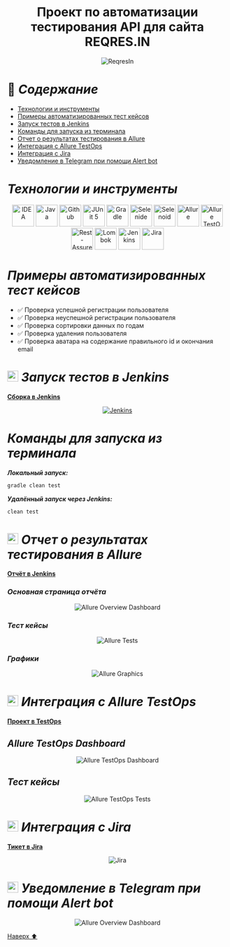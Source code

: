 
<h1 align="center"> Проект по автоматизации тестирования API для сайта REQRES.IN  <a target="_blank" href="https://reqres.in/"></a> </h1>

<p align="center">
<img title="ReqresIn" src="images/reqresInLogo.png">
</p>


<a name="cодержание"></a>

# :green_book: *Содержание*
+ [Технологии и инструменты](#Technology)
+ [Примеры автоматизированных тест кейсов](#TestCases)
+ [Запуск тестов в Jenkins](#Jenkins)
+ [Команды для запуска из терминала](#SystemProperty)
+ [Отчет о результатах тестирования в Allure](#AllureReport)
+ [Интеграция с Allure TestOps](#AllureTestOps)
+ [Интеграция с Jira](#Jira)
+ [Уведомление в Telegram при помощи Alert bot](#Telegram)


<h1 align="left">
<a name="Technology"><i>Технологии и инструменты</i></a>
</h1>

<p align="center">  
<a href="https://www.jetbrains.com/idea/"><img src="images/Intelij_IDEA.svg" width="50" height="50"  alt="IDEA"/></a>  
<a href="https://www.java.com/"><img src="images/Java.svg" width="50" height="50"  alt="Java"/></a>  
<a href="https://github.com/"><img src="images/Github.svg" width="50" height="50"  alt="Github"/></a>  
<a href="https://junit.org/junit5/"><img src="images/JUnit5.svg" width="50" height="50"  alt="JUnit 5"/></a>  
<a href="https://gradle.org/"><img src="images/Gradle.svg" width="50" height="50"  alt="Gradle"/></a>  
<a href="https://selenide.org/"><img src="images/Selenide.svg" width="50" height="50"  alt="Selenide"/></a>  
<a href="https://aerokube.com/selenoid/"><img src="images/Selenoid.svg" width="50" height="50"  alt="Selenoid"/></a>  
<a href="https://github.com/allure-framework/allure2"><img src="images/Allure_Report.svg" width="50" height="50"  alt="Allure"/></a> 
<a href="https://qameta.io/"><img src="images/AllureTestOps.svg" width="50" height="50"  alt="Allure TestOps"/></a>   
<a href="https://avatars.githubusercontent.com/u/19369327?s=200&v=4"><img src="images/Rest-Assured.svg" width="50" height="50"  alt="Rest-Assured"/></a>  
<a href="https://avatars.githubusercontent.com/u/45949248?s=200&v=4"><img src="images/Lombok.svg" width="50" height="50"  alt="Lombok"/></a>  
<a href="https://www.jenkins.io/"><img src="images/Jenkins.svg" width="50" height="50"  alt="Jenkins"/></a>  
<a href="https://www.atlassian.com/ru/software/jira/"><img src="images/Jira.svg" width="50" height="50"  alt="Jira"/></a>  
</p>


<h1 align="left">
<a name="TestCases"><i>Примеры автоматизированных тест кейсов</i></a>
</h1>

- :white_check_mark: Проверка успешной регистрации пользователя
- :white_check_mark: Проверка неуспешной регистрации пользователя
- :white_check_mark: Проверка сортировки данных по годам
- :white_check_mark: Проверка удаления пользователя
- :white_check_mark: Проверка аватара на содержание правильного id и окончания email


<h1 align="left">
<img src="images/Jenkins.svg" width="25" height="25" alt="Jenkins"/>  <a name="Jenkins"><i>Запуск тестов в Jenkins</i></a>
</h1>

<a target="_blank" href="https://jenkins.autotests.cloud/job/qa_guru_diplom_API_tests">**Сборка в Jenkins**</a>
<p align="center">  
<a href="https://jenkins.autotests.cloud/job/qa_guru_diplom_API_tests"><img src="images/JenkinsJobAPI.png" alt="Jenkins"/></a>  
</p>


<h1 align="left">
<a name="SystemProperty"><i>Команды для запуска из терминала</i></a>
</h1>

***Локальный запуск:***
```bash  
gradle clean test
```

***Удалённый запуск через Jenkins:***
```bash  
clean test
```
<h1 align="left">
<img src="images/Allure_Report.svg" width="25" height="25" alt="Allure_Report"/>  <a name="AllureReport"><i>Отчет о результатах тестирования в Allure </i></a>
</h1>

<a target="_blank" href="https://jenkins.autotests.cloud/job/qa_guru_diplom_API_tests/">**Отчёт в Jenkins**</a>
<p align="center">  


### *Основная страница отчёта*

<p align="center">  
<img title="Allure Overview Dashboard" src="images/Allure_Report_Overview.png">  
</p>  

### *Тест кейсы*

<p align="center">  
<img title="Allure Tests" src="images/Test_cases.png">  
</p>

### *Графики*

  <p align="center">  
<img title="Allure Graphics" src="images/Allure_Charts.png">  
</p>

<h1 align="left">
<img src="images/AllureTestOps.svg" width="25" height="25" alt="AllureTestOps"/> <a name="AllureTestOps"><i>Интеграция с Allure TestOps</i></a>
</h1>

<a target="_blank" href="https://allure.autotests.cloud/launch/15399/tree/155237?treeId=0">**Проект в TestOps**</a>
<p align="center">  


## *Allure TestOps Dashboard*

<p align="center">  
<img title="Allure TestOps Dashboard" src="images/Allure_Test_Ops_Dashboard.png">  
</p>  

## *Тест кейсы*

<p align="center">  
<img title="Allure TestOps Tests" src="images/TestOpsTests.png">  
</p>

<h1 align="left">
<img src="images/Jira.svg" width="25" height="25" alt="Jira"/> <a name="Jira"><i>Интеграция с Jira</i></a>
</h1>

<a target="_blank" href="https://jira.autotests.cloud/browse/AUTO-1318">**Тикет в Jira**</a>
<p align="center"> 

<p align="center">  
<img title="Jira" src="images/JiraTicket.png">  
</p>

<h1 align="left">
<img src="images/Telegram.svg" width="25" height="25"  alt="Allure"/> <a name="Telegram"><i>Уведомление в Telegram при помощи Alert bot</i></a>
</h1>

<p align="center">  
<img title="Allure Overview Dashboard" src="images/Telegram_bot.png">  
</p>

[Наверх ⬆](#содержание)


